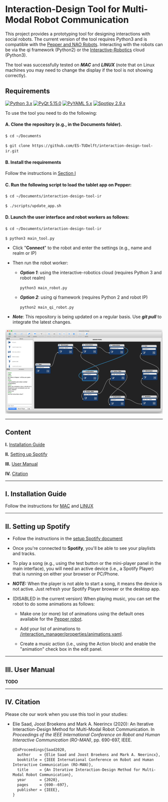 # Interaction-Design Tool for Multi-Modal Robot Communication

This project provides a prototyping tool for designing interactions with social robots. The current version of the tool requires Python3 and is compatible with the [Pepper and NAO Robots](https://www.ald.softbankrobotics.com/en/robots/pepper). Interacting with the robots can be via the qi framework (Python2) or the [Interactive-Robotics](https://www.interactive-robotics.com) cloud (Python3). 

The tool was successfully tested on ***MAC*** and ***LINUX*** (note that on Linux machines you may need to change the display if the tool is not showing correctly).

## Requirements
[![Python 3.x](https://img.shields.io/badge/Python-3.x-blue)](https://www.python.org/downloads/)
[![PyQt 5.15.0](https://img.shields.io/badge/PyQt-5.x.x-brightgreen.svg)](https://pypi.org/project/PyQt5/5.9.2/)
[![PyYAML 5.x](https://img.shields.io/badge/PyYAML-5.x-blue)](https://github.com/yaml/pyyaml)
[![Spotipy 2.9.x](https://img.shields.io/badge/Spotipy-2.9.0-blue)](https://pypi.org/project/spotipy/)

To use the tool you need to do the following:

#### **A.** Clone the repository (e.g., in the Documents folder).

`$ cd ~/Documents`

`$ git clone https://github.com/ES-TUDelft/interaction-design-tool-ir.git`

#### **B.** Install the requirements 

Follow the instructions in [Section I](#i-installation-guide)

#### **C.** Run the following script to load the tablet app on Pepper:
  
  `$ cd ~/Documents/interaction-design-tool-ir`
  
  `$ ./scripts/update_app.sh`
  
#### **D.** Launch the user interface and robot workers as follows:

`$ cd ~/Documents/interaction-design-tool-ir`

`$ python3 main_tool.py`

  - Click "**Connect**" to the robot and enter the settings (e.g., name and realm or IP) 
  
  - Then run the robot worker:
  
    * ***Option 1***: using the interactive-robotics cloud (requires Python 3 and robot realm)

      `python3 main_robot.py`
     
    * ***Option 2***: using qi framework (requires Python 2 and robot IP)
    
      `python2 main_qi_robot.py`

  * ***Note***: This repository is being updated on a regular basis. Use ***git pull*** to integrate the latest changes.

<div align="center">
  <img src="interaction_manager/ui/ui_view.png" width="750px" />
</div>

---

## Content

**I.** [Installation Guide](#i-installation-guide)

**II.** [Setting up Spotify](#ii-setting-up-spotify)

**III.** [User Manual](#iii-user-manual)

**IV.** [Citation](#iv-citation)

---

## I. Installation Guide

Follow the instructions for [MAC](https://github.com/ES-TUDelft/interaction-design-tool-ir/blob/master/docs/installation/mac.md) and [LINUX](https://github.com/ES-TUDelft/interaction-design-tool-ir/blob/master/docs/installation/linux.md)

---

## II. Setting up Spotify

* Follow the instructions in the [setup Spotify document](https://github.com/ES-TUDelft/interaction-design-tool-ir/blob/master/docs/installation/spotify.md)

* Once you're connected to **Spotify**, you'll be able to see your playlists and tracks.

* To play a song (e.g., using the test button or the mini-player panel in the main interface), you will need an active device (i.e., a Spotify Player) that is running on either your browser or PC/Phone.

* ***NOTE:*** When the player is not able to start a song, it means the device is not active. Just refresh your Spotify Player browser or the desktop app. 

* (DISABLED in the current version) When playing music, you can set the robot to do some animations as follows:
  
  * Make one (or more) list of animations using the default ones available for the [Pepper robot](http://doc.aldebaran.com/2-5/naoqi/motion/alanimationplayer-advanced.html#pepp-pepper-list-of-animations-available-by-default).
  
  * Add your list of animations to [/interaction_manager/properties/animations.yaml](https://github.com/ES-TUDelft/interaction-design-tool-ir/blob/master/interaction_manager/properties/animations.yaml).
  
  * Create a music action (i.e., using the Action block) and enable the "animation" check box in the edit panel. 

---

## III. User Manual

**TODO**

---

## IV. Citation

Please cite our work when you use this tool in your studies:

 * Elie Saad, Joost Broekens and Mark A. Neerincx (2020): An Iterative Interaction-Design Method for Multi-Modal Robot Communication. In *Proceedings of the IEEE International Conference on Robot and Human Interactive Communication (RO-MAN)*, pp. 690-697, IEEE.

       @InProceedings{Saad2020,
         author    = {Elie Saad and Joost Broekens and Mark A. Neerincx},
         booktitle = {IEEE International Conference on Robot and Human Interactive Communication (RO-MAN)},
         title     = {An Iterative Interaction-Design Method for Multi-Modal Robot Communication},
         year      = {2020},
         pages     = {690--697},
         publisher = {IEEE},
       }
